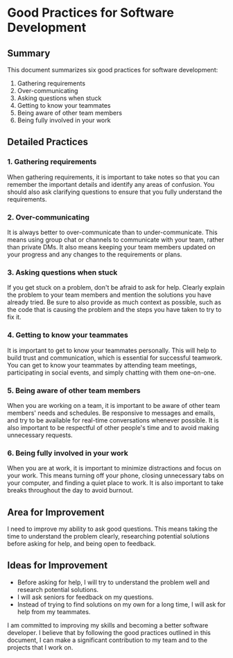 # Good Practices for Software Development

## Summary

This document summarizes six good practices for software development:

1. Gathering requirements
2. Over-communicating
3. Asking questions when stuck
4. Getting to know your teammates
5. Being aware of other team members
6. Being fully involved in your work

## Detailed Practices

### 1. Gathering requirements

When gathering requirements, it is important to take notes so that you can remember the important details and identify any areas of confusion. You should also ask clarifying questions to ensure that you fully understand the requirements.

### 2. Over-communicating

It is always better to over-communicate than to under-communicate. This means using group chat or channels to communicate with your team, rather than private DMs. It also means keeping your team members updated on your progress and any changes to the requirements or plans.

### 3. Asking questions when stuck

If you get stuck on a problem, don't be afraid to ask for help. Clearly explain the problem to your team members and mention the solutions you have already tried. Be sure to also provide as much context as possible, such as the code that is causing the problem and the steps you have taken to try to fix it.

### 4. Getting to know your teammates

It is important to get to know your teammates personally. This will help to build trust and communication, which is essential for successful teamwork. You can get to know your teammates by attending team meetings, participating in social events, and simply chatting with them one-on-one.

### 5. Being aware of other team members

When you are working on a team, it is important to be aware of other team members' needs and schedules. Be responsive to messages and emails, and try to be available for real-time conversations whenever possible. It is also important to be respectful of other people's time and to avoid making unnecessary requests.

### 6. Being fully involved in your work

When you are at work, it is important to minimize distractions and focus on your work. This means turning off your phone, closing unnecessary tabs on your computer, and finding a quiet place to work. It is also important to take breaks throughout the day to avoid burnout.

## Area for Improvement

I need to improve my ability to ask good questions. This means taking the time to understand the problem clearly, researching potential solutions before asking for help, and being open to feedback.

## Ideas for Improvement

* Before asking for help, I will try to understand the problem well and research potential solutions.
* I will ask seniors for feedback on my questions.
* Instead of trying to find solutions on my own for a long time, I will ask for help from my teammates.

I am committed to improving my skills and becoming a better software developer. I believe that by following the good practices outlined in this document, I can make a significant contribution to my team and to the projects that I work on.
